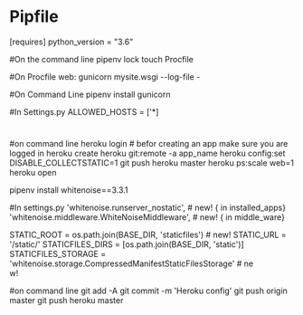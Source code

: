 # Pipfile
[requires]
python_version = "3.6"

#On the command line
pipenv lock
touch Procfile

#On Procfile
web: gunicorn mysite.wsgi --log-file -


#On Command Line
pipenv install gunicorn

#In Settings.py
ALLOWED_HOSTS = ['*]


#
#on command line
heroku login  # befor creating an app make sure you are logged in
heroku create 
heroku git:remote -a app_name
heroku config:set DISABLE_COLLECTSTATIC=1
git push heroku master
heroku ps:scale web=1
heroku open

pipenv install whitenoise==3.3.1

#In settings.py
'whitenoise.runserver_nostatic', # new! { in installed_apps}
'whitenoise.middleware.WhiteNoiseMiddleware', # new! { in middle_ware}

STATIC_ROOT = os.path.join(BASE_DIR, 'staticfiles') # new!
STATIC_URL = '/static/'
STATICFILES_DIRS = [os.path.join(BASE_DIR, 'static')]
STATICFILES_STORAGE = 'whitenoise.storage.CompressedManifestStaticFilesStorage' # ne\
w!


#on command line
git add -A
git commit -m 'Heroku config'
git push origin master
git push heroku master